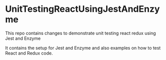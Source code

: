 # UnitTestingReactUsingJestAndEnzyme
This repo contains changes to demonstrate unit testing react redux using Jest and Enzyme

It contains the setup for Jest and Enzyme and also examples on how to test React and Redux code. 
